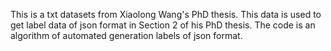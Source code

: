 This is a txt datasets from Xiaolong Wang's PhD thesis.
This data is used to get label data of json format in Section 2 of his PhD thesis.
The code is an algorithm of automated generation labels of json format.
